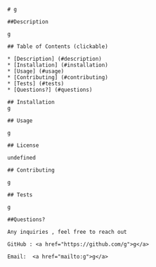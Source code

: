 
  
    # g

    ##Description

    g

    ## Table of Contents (clickable)
     
    * [Description] (#description)
    * [Installation] (#installation)
    * [Usage] (#usage)
    * [Contributing] (#contributing)
    * [Tests] (#tests)
    * [Questions?] (#questions)
    
    ## Installation 
    g

    ## Usage

    g

    ## License

    undefined

    ## Contributing

    g

    ## Tests

    g

    ##Questions?

    Any inquiries , feel free to reach out

    GitHub : <a href="https://github.com/g">g</a>

    Email:  <a href="mailto:g">g</a>

    